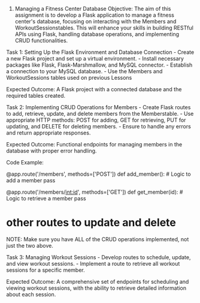 1. Managing a Fitness Center Database
Objective: The aim of this assignment is to develop a Flask application to manage a fitness center's database, focusing on interacting with the Members and WorkoutSessionstables. This will enhance your skills in building RESTful APIs using Flask, handling database operations, and implementing CRUD functionalities.

Task 1: Setting Up the Flask Environment and Database Connection - Create a new Flask project and set up a virtual environment. - Install necessary packages like Flask, Flask-Marshmallow, and MySQL connector. - Establish a connection to your MySQL database. - Use the Members and WorkoutSessions tables used on previous Lessons

Expected Outcome: A Flask project with a connected database and the required tables created.

Task 2: Implementing CRUD Operations for Members - Create Flask routes to add, retrieve, update, and delete members from the Memberstable. - Use appropriate HTTP methods: POST for adding, GET for retrieving, PUT for updating, and DELETE for deleting members. - Ensure to handle any errors and return appropriate responses.

Expected Outcome: Functional endpoints for managing members in the database with proper error handling.

Code Example:

@app.route('/members', methods=['POST'])
def add_member():
    # Logic to add a member
    pass

@app.route('/members/<int:id>', methods=['GET'])
def get_member(id):
    # Logic to retrieve a member
    pass

# other routes to update and delete
NOTE: Make sure you have ALL of the CRUD operations implemented, not just the two above.

Task 3: Managing Workout Sessions - Develop routes to schedule, update, and view workout sessions. - Implement a route to retrieve all workout sessions for a specific member.

Expected Outcome: A comprehensive set of endpoints for scheduling and viewing workout sessions, with the ability to retrieve detailed information about each session. 